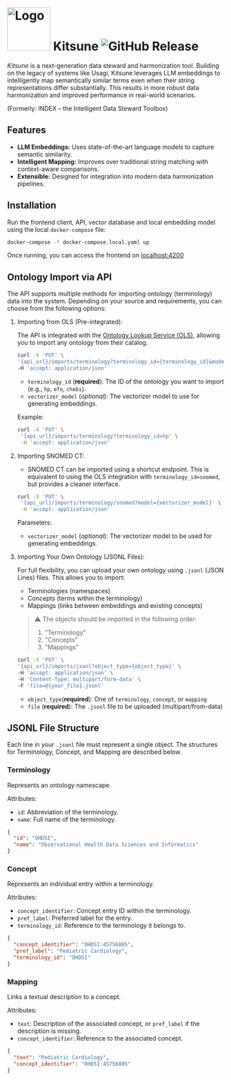 # <img src="client/src/assets/logo_white.svg" alt="Logo" width="100"/> Kitsune ![GitHub Release](https://img.shields.io/github/v/release/SCAI-BIO/kitsune)

_Kitsune_ is a next-generation data steward and harmonization tool. Building on the legacy of systems like Usagi, Kitsune leverages LLM embeddings to intelligently map semantically similar terms even when their string representations differ substantially. This results in more robust data harmonization and improved performance in real-world scenarios.

(Formerly: INDEX – the Intelligent Data Steward Toolbox)

## Features

- **LLM Embeddings:** Uses state-of-the-art language models to capture semantic similarity.
- **Intelligent Mapping:** Improves over traditional string matching with context-aware comparisons.
- **Extensible:** Designed for integration into modern data harmonization pipelines.

## Installation

Run the frontend client, API, vector database and local embedding model using the local `docker-compose` file:

```bash
docker-compose -f docker-compose.local.yaml up
```

Once running, you can access the frontend on [localhost:4200](localhost:4200)

## Ontology Import via API

The API supports multiple methods for importing ontology (terminology) data into the system. Depending on your source and requirements, you can choose from the following options:

1. Importing from OLS (Pre-integrated):

   The API is integrated with the [Ontology Lookup Service (OLS)](https://www.ebi.ac.uk/ols4/ontologies), allowing you to import any ontology from their catalog.

   ```bash
   curl -X 'PUT' \
   '{api_url}/imports/terminology?terminology_id={terminology_id}&model={vectorizer_model}' \
   -H 'accept: application/json'
   ```

   - `terminology_id` (**required**): The ID of the ontology you want to import (e.g., `hp`, `efo`, `chebi`).
   - `vectorizer_model` (_optional_): The vectorizer model to use for generating embeddings.

   Example:

   ```bash
   curl -X 'PUT' \
    '{api_url}/imports/terminology?terminology_id=hp' \
    -H 'accept: application/json'
   ```

1. Importing SNOMED CT:

   - SNOMED CT can be imported using a shortcut endpoint. This is equivalent to using the OLS integration with `terminology_id=snomed`, but provides a cleaner interface.

   ```bash
   curl -X 'PUT' \
    '{api_url}/imports/terminology/snomed?model={vectorizer_model}' \
    -H 'accept: application/json'
   ```

   Parameters:

   - `vectorizer_model` (_optional_): The vectorizer model to be used for generating embeddings.

1. Importing Your Own Ontology (JSONL Files):

   For full flexibility, you can upload your own ontology using `.jsonl` (JSON Lines) files. This allows you to import:

   - Terminologies (namespaces)
   - Concepts (terms within the terminology)
   - Mappings (links between embeddings and existing concepts)

   > ⚠️ The objects should be imported in the following order:
   >
   > 1. "Terminology"
   > 2. "Concepts"
   > 3. "Mappings"

   ```bash
   curl -X 'PUT' \
   '{api_url}/imports/jsonl?object_type={object_type}' \
   -H 'accept: application/json' \
   -H 'Content-Type: multipart/form-data' \
   -F 'file=@{your_file}.jsonl'
   ```

   - `object_type`(**required**): One of `terminology`, `concept`, or `mapping`
   - `file` (**required**): The `.jsonl` file to be uploaded (multipart/from-data)

## JSONL File Structure

Each line in your `.jsonl` file must represent a single object. The structures for Terminology, Concept, and Mapping are described below.

### Terminology

Represents an ontology namescape.

Attributes:

- `id`: Abbreviation of the terminology.
- `name`: Full name of the terminology.

```json
{
  "id": "OHDSI",
  "name": "Observational Health Data Sciences and Informatics"
}
```

### Concept

Represents an individual entry within a terminology.

Attributes:

- `concept_identifier`: Concept entry ID within the terminology.
- `pref_label`: Preferred label for the entry.
- `terminology_id`: Reference to the terminology it belongs to.

```json
{
  "concept_identifier": "OHDSI:45756805",
  "pref_label": "Pediatric Cardiology",
  "terminology_id": "OHDSI"
}
```

### Mapping

Links a textual description to a concept.

Attributes:

- `text`: Description of the associated concept, or `pref_label` if the description is missing.
- `concept_identifier`: Reference to the associated concept.

```json
{
  "text": "Pediatric Cardiology",
  "concept_identifier": "OHDSI:45756805"
}
```

